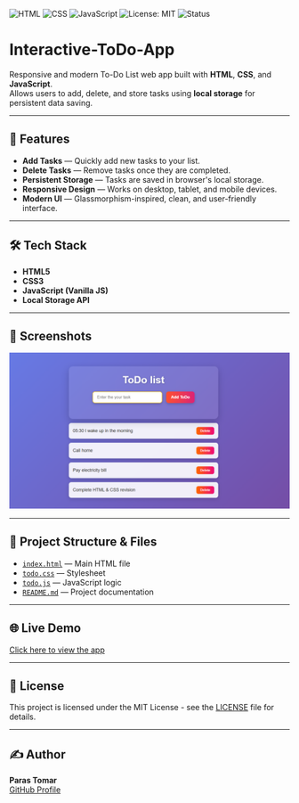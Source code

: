 ![HTML](https://img.shields.io/badge/HTML-5-orange)
![CSS](https://img.shields.io/badge/CSS-3-blue)
![JavaScript](https://img.shields.io/badge/JavaScript-ES6-yellow)
![License: MIT](https://img.shields.io/badge/License-MIT-green)
![Status](https://img.shields.io/badge/Status-Live-success)

# Interactive-ToDo-App

Responsive and modern To-Do List web app built with **HTML**, **CSS**, and **JavaScript**.  
Allows users to add, delete, and store tasks using **local storage** for persistent data saving.

---

## 🚀 Features
- **Add Tasks** — Quickly add new tasks to your list.
- **Delete Tasks** — Remove tasks once they are completed.
- **Persistent Storage** — Tasks are saved in browser's local storage.
- **Responsive Design** — Works on desktop, tablet, and mobile devices.
- **Modern UI** — Glassmorphism-inspired, clean, and user-friendly interface.

---

## 🛠 Tech Stack
- **HTML5**
- **CSS3**
- **JavaScript (Vanilla JS)**
- **Local Storage API**

---

## 📸 Screenshots
![ToDo App Screenshot](https://github.com/Paras9771/Interactive-ToDo-app/blob/main/Screenshot.png?raw=true)

---

## 📂 Project Structure & Files
- [`index.html`](https://github.com/Paras9771/Interactive-ToDo-app/blob/main/index.html) — Main HTML file  
- [`todo.css`](https://github.com/Paras9771/Interactive-ToDo-app/blob/main/todo.css) — Stylesheet  
- [`todo.js`](https://github.com/Paras9771/Interactive-ToDo-app/blob/main/todo.js) — JavaScript logic  
- [`README.md`](https://github.com/Paras9771/Interactive-ToDo-app/blob/main/README.md) — Project documentation  

---

## 🌐 Live Demo
[Click here to view the app](https://paras9771.github.io/Interactive-ToDo-app/)

---

## 📜 License
This project is licensed under the MIT License - see the [LICENSE](LICENSE) file for details.

---

## ✍️ Author
**Paras Tomar**  
[GitHub Profile](https://github.com/Paras9771)
